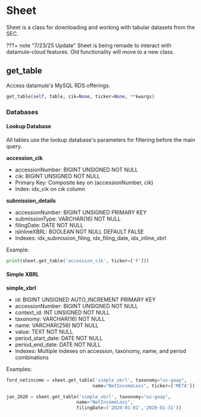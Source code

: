 # Sheet

Sheet is a class for downloading and working with tabular datasets from the SEC.

???+ note "7/23/25 Update"
    Sheet is being remade to interact with datamule-cloud features. Old functionality will move to a new class.

## get_table

Access datamule's MySQL RDS offerings.

```python
get_table(self, table, cik=None, ticker=None, **kwargs)
```

### Databases

#### Lookup Database
All tables use the lookup database's parameters for filtering before the main query.

**accession_cik**

- accessionNumber: BIGINT UNSIGNED NOT NULL
- cik: BIGINT UNSIGNED NOT NULL
- Primary Key: Composite key on (accessionNumber, cik)
- Index: idx_cik on cik column

**submission_details**

- accessionNumber: BIGINT UNSIGNED PRIMARY KEY
- submissionType: VARCHAR(16) NOT NULL
- filingDate: DATE NOT NULL
- isInlineXBRL: BOOLEAN NOT NULL DEFAULT FALSE
- Indexes: idx_submission_filing, idx_filing_date, idx_inline_xbrl

Example:
```python
print(sheet.get_table('accession_cik', ticker=['F']))
```

#### Simple XBRL

**simple_xbrl**

- id: BIGINT UNSIGNED AUTO_INCREMENT PRIMARY KEY
- accessionNumber: BIGINT UNSIGNED NOT NULL
- context_id: INT UNSIGNED NOT NULL
- taxonomy: VARCHAR(16) NOT NULL
- name: VARCHAR(256) NOT NULL
- value: TEXT NOT NULL
- period_start_date: DATE NOT NULL
- period_end_date: DATE NOT NULL
- Indexes: Multiple indexes on accession, taxonomy, name, and period combinations

Examples:
```python
ford_netincome = sheet.get_table('simple_xbrl', taxonomy="us-gaap", 
                                name="NetIncomeLoss", ticker=['META'])

jan_2020 = sheet.get_table('simple_xbrl', taxonomy="us-gaap", 
                          name="NetIncomeLoss", 
                          filingDate=('2020-01-01','2020-01-31'))
```